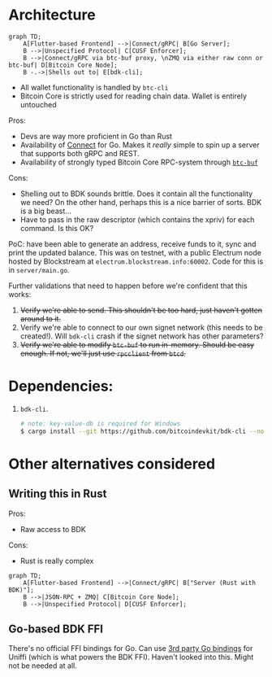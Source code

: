 # Architecture

```mermaid
graph TD;
    A[Flutter-based Frontend] -->|Connect/gRPC| B[Go Server];
    B -->|Unspecified Protocol| C[CUSF Enforcer];
    B -->|Connect/gRPC via btc-buf proxy, \nZMQ via either raw conn or btc-buf| D[Bitcoin Core Node];
    B -.->|Shells out to| E[bdk-cli];
```

- All wallet functionality is handled by `btc-cli`
- Bitcoin Core is strictly used for reading chain data. Wallet is entirely
  untouched

Pros:

- Devs are way more proficient in Go than Rust
- Availability of [Connect](https://github.com/connectrpc/connect-go/) for Go.
  Makes it _really_ simple to spin up a server that supports both gRPC and REST.
- Availability of strongly typed Bitcoin Core RPC-system through
  [`btc-buf`](https://github.com/barebitcoin/btc-buf)

Cons:

- Shelling out to BDK sounds brittle. Does it contain all the functionality we
  need? On the other hand, perhaps this is a nice barrier of sorts. BDK is a big
  beast...
- Have to pass in the raw descriptor (which contains the xpriv) for each
  command. Is this OK?

PoC: have been able to generate an address, receive funds to it, sync and print
the updated balance. This was on testnet, with a public Electrum node hosted by
Blockstream at `electrum.blockstream.info:60002`. Code for this is in
`server/main.go`.

Further validations that need to happen before we're confident that this works:

1. ~~Verify we're able to send. This shouldn't be too hard, just haven't gotten
   around to it.~~
1. Verify we're able to connect to our own signet network (this needs to be
   created!). Will `bdk-cli` crash if the signet network has other parameters?
1. ~~Verify we're able to modify `btc-buf` to run in-memory. Should be easy
   enough. If not, we'll just use `rpcclient` from `btcd`.~~

# Dependencies:

1. `bdk-cli`.
   ```bash
   # note: key-value-db is required for Windows
   $ cargo install --git https://github.com/bitcoindevkit/bdk-cli --no-default-features --features=key-value-db,compiler,electrum
   ```

# Other alternatives considered

## Writing this in Rust

Pros:

- Raw access to BDK

Cons:

- Rust is really complex

```mermaid
graph TD;
    A[Flutter-based Frontend] -->|Connect/gRPC| B["Server (Rust with BDK)"];
    B -->|JSON-RPC + ZMQ| C[Bitcoin Core Node];
    B -->|Unspecified Protocol| D[CUSF Enforcer];
```

## Go-based BDK FFI

There's no official FFI bindings for Go. Can use
[3rd party Go bindings](https://github.com/NordSecurity/uniffi-bindgen-go) for
Uniffi (which is what powers the BDK FFI). Haven't looked into this. Might not
be needed at all.
